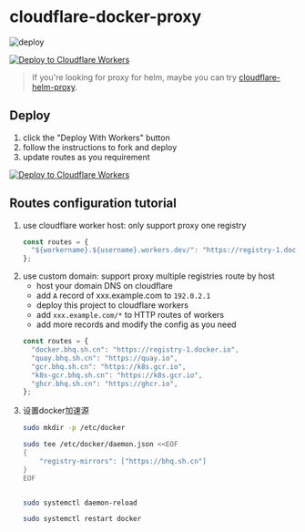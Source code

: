 # cloudflare-docker-proxy

![deploy](https://github.com/toadzhou/cloudflare-docker-proxy/actions/workflows/deploy.yaml/badge.svg)

[![Deploy to Cloudflare Workers](https://deploy.workers.cloudflare.com/button)](https://deploy.workers.cloudflare.com/?url=https://github.com/toadzhou/cloudflare-docker-proxy)

> If you're looking for proxy for helm, maybe you can try [cloudflare-helm-proxy](https://github.com/toadzhou/cloudflare-helm-proxy).

## Deploy

1. click the "Deploy With Workers" button
2. follow the instructions to fork and deploy
3. update routes as you requirement

[![Deploy to Cloudflare Workers](https://deploy.workers.cloudflare.com/button)](https://deploy.workers.cloudflare.com/?url=https://github.com/toadzhou/cloudflare-docker-proxy)

## Routes configuration tutorial

1. use cloudflare worker host: only support proxy one registry
   ```javascript
   const routes = {
     "${workername}.${username}.workers.dev/": "https://registry-1.docker.io",
   };
   ```
2. use custom domain: support proxy multiple registries route by host
   - host your domain DNS on cloudflare
   - add `A` record of xxx.example.com to `192.0.2.1`
   - deploy this project to cloudflare workers
   - add `xxx.example.com/*` to HTTP routes of workers
   - add more records and modify the config as you need
   ```javascript
   const routes = {
     "docker.bhq.sh.cn": "https://registry-1.docker.io",
     "quay.bhq.sh.cn": "https://quay.io",
     "gcr.bhq.sh.cn": "https://k8s.gcr.io",
     "k8s-gcr.bhq.sh.cn": "https://k8s.gcr.io",
     "ghcr.bhq.sh.cn": "https://ghcr.io",
   };
   ```
3. 设置docker加速源
   ```Bash
   sudo mkdir -p /etc/docker
   
   sudo tee /etc/docker/daemon.json <<EOF
   {
       "registry-mirrors": ["https://bhq.sh.cn"]
   }
   EOF

   
   sudo systemctl daemon-reload
   
   sudo systemctl restart docker
   ```

